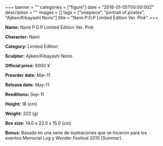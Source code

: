 +++
banner = ""
categories = ["figure"]
date = "2018-01-05T00:00:00Z"
description = ""
images = []
tags = ["onepiece", "portrait of pirates", "Ajiken/Kibayashi Norio"]
title = "Nami P.O.P Limited Edition Ver. Pink"
+++

**Name:** Nami P.O.P Limited Edition Ver. Pink

**Character:** Nami

**Category:** Limited Edition 

**Sculptor:** Ajiken/Kibayashi Norio

**Official price:** 6000 ¥

**Preorder date:** Mar-11

**Release date:** May-11

**Reeditions:** Sep-11

**Height:** 18 (cm)

**Weight:** 322 (g)

**Box size:** 14.0 x 23.0 x 15.0 (cm)



**Bonus:** Basada en una serie de ilustraciones que se hicieron para los eventos Memorial Log y Wonder Festival 2010 [Summer].
